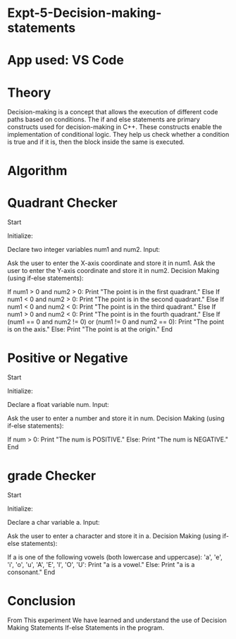 # Expt-5-Decision-making-statements
# App used: VS Code
# Theory
Decision-making is a concept that allows the execution of different code paths based on conditions. The if and else statements are primary constructs used for decision-making in C++. These constructs enable the implementation of conditional logic. They help us check whether a condition is true and if it is, then the block inside the same is executed.
# Algorithm
# Quadrant Checker
Start

Initialize:

Declare two integer variables num1 and num2.
Input:

Ask the user to enter the X-axis coordinate and store it in num1.
Ask the user to enter the Y-axis coordinate and store it in num2.
Decision Making (using if-else statements):

If num1 > 0 and num2 > 0:
Print "The point is in the first quadrant."
Else If num1 < 0 and num2 > 0:
Print "The point is in the second quadrant."
Else If num1 < 0 and num2 < 0:
Print "The point is in the third quadrant."
Else If num1 > 0 and num2 < 0:
Print "The point is in the fourth quadrant."
Else If (num1 == 0 and num2 != 0) or (num1 != 0 and num2 == 0):
Print "The point is on the axis."
Else:
Print "The point is at the origin."
End

# Positive or Negative
Start

Initialize:

Declare a float variable num.
Input:

Ask the user to enter a number and store it in num.
Decision Making (using if-else statements):

If num > 0:
Print "The num is POSITIVE."
Else:
Print "The num is NEGATIVE."
End

# grade Checker
Start

Initialize:

Declare a char variable a.
Input:

Ask the user to enter a character and store it in a.
Decision Making (using if-else statements):

If a is one of the following vowels (both lowercase and uppercase):
'a', 'e', 'i', 'o', 'u', 'A', 'E', 'I', 'O', 'U':
Print "a is a vowel."
Else:
Print "a is a consonant."
End

# Conclusion
From This experiment We have learned and understand the use of Decision Making Statements If-else Statements in the program.
